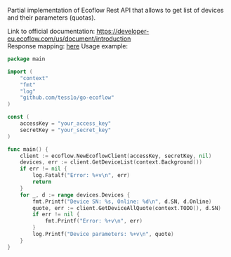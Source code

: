 Partial implementation of Ecoflow Rest API that allows to get list of devices and their parameters (quotas).

Link to official documentation: https://developer-eu.ecoflow.com/us/document/introduction \
Response mapping: [here](docs/fields_mapping.md)
Usage example:

```go
package main

import (
	"context"
	"fmt"
	"log"
	"github.com/tess1o/go-ecoflow"
)

const (
	accessKey = "your_access_key"
	secretKey = "your_secret_key"
)

func main() {
	client := ecoflow.NewEcoflowClient(accessKey, secretKey, nil)
	devices, err := client.GetDeviceList(context.Background())
	if err != nil {
		log.Fatalf("Error: %+v\n", err)
		return
	}
	for _, d := range devices.Devices {
		fmt.Printf("Device SN: %s, Online: %d\n", d.SN, d.Online)
		quote, err := client.GetDeviceAllQuote(context.TODO(), d.SN)
		if err != nil {
			fmt.Printf("Error: %+v\n", err)
		}
		log.Printf("Device parameters: %+v\n", quote)
	}
}

```